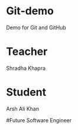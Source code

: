 # Git-demo
Demo for Git and GitHub

# Teacher 
Shradha Khapra

# Student
Arsh Ali Khan

#Future
Software Engineer
